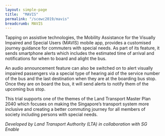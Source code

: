 ```yaml
---
layout: simple-page
title:  "MAVIS"
permalink: "/scewc2019/mavis"
breadcrumb: MAVIS
---
```


Tapping on assistive technologies, the Mobility Assistance for the Visually Impaired and Special Users (MAVIS) mobile app, provides a customised journey guidance for commuters with special needs. As part of its feature, it sends smartphone alerts which includes the estimated time of arrival and notifications for when to board and alight the bus.

An audio announcement feature can also be switched on to alert visually impaired passengers via a special type of hearing aid of the service number of the bus and the last destination when they are at the boarding bus stop. Once they are on board the bus, it will send alerts to notify them of the upcoming bus stop.

This trial supports one of the themes of the Land Transport Master Plan 2040 which focuses on making the Singapore’s transport system more inclusive and creating a better commuting journey for all members of society including persons with special needs. 

*Developed by Land Transport Authority (LTA) in collaboration with SG Enable*


